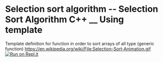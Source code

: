 # Selection sort algorithm -- Selection Sort Algorithm C++ __ Using template 
Template definition for function in order to sort arrays of all type (generic function)
https://en.wikipedia.org/wiki/File:Selection-Sort-Animation.gif
[![Run on Repl.it](https://repl.it/badge/github/SaidBenaissa/selSort)](https://repl.it/github/SaidBenaissa/selSort)
